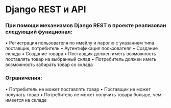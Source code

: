 # Django REST и API

### При помощи механизмов Django REST в проекте реализован следующий функционал:
• Регистрация пользователя по имейлу и паролю с указанием типа поставщик, потребитель
• Аутентификация пользователя
• Создание склада
• Создание товара
• Поставщик должен иметь возможность поставлять товар на выбранный склад
• Потребитель должен иметь возможность забирать товар со склада

### Ограничения:
• Потребитель не может поставлять товар
• Поставщик не может получать товар
• Потребитель не может получить товара больше, чем имеется на складе
